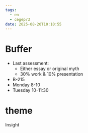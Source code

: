 ```yaml
---
tags:
  - en
  - cegep/3
date: 2025-08-20T10:10:55
---
```


# Buffer

- Last assessment:
	- Either essay or original myth
	- 30% work & 10% presentation
- B-215
- Monday 8-10
- Tuesday 10-11:30

# theme

Insight